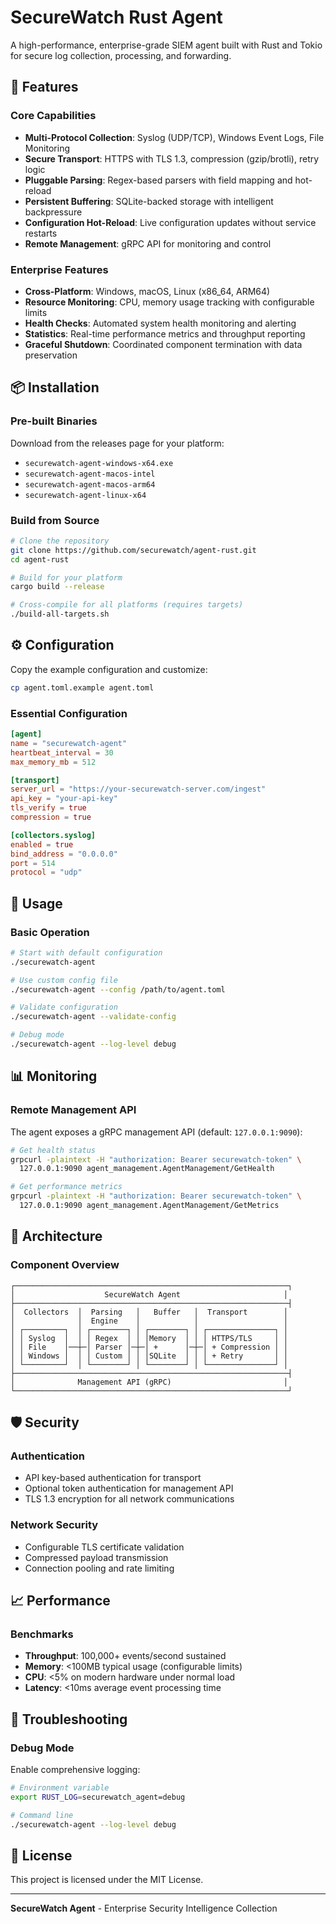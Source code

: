 # SecureWatch Rust Agent

A high-performance, enterprise-grade SIEM agent built with Rust and Tokio for secure log collection, processing, and forwarding.

## 🚀 Features

### Core Capabilities
- **Multi-Protocol Collection**: Syslog (UDP/TCP), Windows Event Logs, File Monitoring
- **Secure Transport**: HTTPS with TLS 1.3, compression (gzip/brotli), retry logic
- **Pluggable Parsing**: Regex-based parsers with field mapping and hot-reload
- **Persistent Buffering**: SQLite-backed storage with intelligent backpressure
- **Configuration Hot-Reload**: Live configuration updates without service restarts
- **Remote Management**: gRPC API for monitoring and control

### Enterprise Features
- **Cross-Platform**: Windows, macOS, Linux (x86_64, ARM64)
- **Resource Monitoring**: CPU, memory usage tracking with configurable limits
- **Health Checks**: Automated system health monitoring and alerting
- **Statistics**: Real-time performance metrics and throughput reporting
- **Graceful Shutdown**: Coordinated component termination with data preservation

## 📦 Installation

### Pre-built Binaries
Download from the releases page for your platform:
- `securewatch-agent-windows-x64.exe`
- `securewatch-agent-macos-intel`
- `securewatch-agent-macos-arm64`
- `securewatch-agent-linux-x64`

### Build from Source
```bash
# Clone the repository
git clone https://github.com/securewatch/agent-rust.git
cd agent-rust

# Build for your platform
cargo build --release

# Cross-compile for all platforms (requires targets)
./build-all-targets.sh
```

## ⚙️ Configuration

Copy the example configuration and customize:
```bash
cp agent.toml.example agent.toml
```

### Essential Configuration
```toml
[agent]
name = "securewatch-agent"
heartbeat_interval = 30
max_memory_mb = 512

[transport]
server_url = "https://your-securewatch-server.com/ingest"
api_key = "your-api-key"
tls_verify = true
compression = true

[collectors.syslog]
enabled = true
bind_address = "0.0.0.0"
port = 514
protocol = "udp"
```

## 🏃 Usage

### Basic Operation
```bash
# Start with default configuration
./securewatch-agent

# Use custom config file
./securewatch-agent --config /path/to/agent.toml

# Validate configuration
./securewatch-agent --validate-config

# Debug mode
./securewatch-agent --log-level debug
```

## 📊 Monitoring

### Remote Management API
The agent exposes a gRPC management API (default: `127.0.0.1:9090`):

```bash
# Get health status
grpcurl -plaintext -H "authorization: Bearer securewatch-token" \
  127.0.0.1:9090 agent_management.AgentManagement/GetHealth

# Get performance metrics
grpcurl -plaintext -H "authorization: Bearer securewatch-token" \
  127.0.0.1:9090 agent_management.AgentManagement/GetMetrics
```

## 🔧 Architecture

### Component Overview
```
┌─────────────────────────────────────────────────────────────┐
│                    SecureWatch Agent                       │
├─────────────────────────────────────────────────────────────┤
│  Collectors  │  Parsing   │   Buffer   │  Transport        │
│              │  Engine    │            │                   │
│ ┌─────────┐  │ ┌────────┐ │ ┌────────┐ │ ┌───────────────┐ │
│ │ Syslog  │  │ │ Regex  │ │ │Memory  │ │ │ HTTPS/TLS     │ │
│ │ File    │──┼─│ Parser │─┼─│ +      │─┼─│ + Compression │ │
│ │ Windows │  │ │ Custom │ │ │SQLite  │ │ │ + Retry       │ │
│ └─────────┘  │ └────────┘ │ └────────┘ │ └───────────────┘ │
├─────────────────────────────────────────────────────────────┤
│              Management API (gRPC)                         │
└─────────────────────────────────────────────────────────────┘
```

## 🛡️ Security

### Authentication
- API key-based authentication for transport
- Optional token authentication for management API
- TLS 1.3 encryption for all network communications

### Network Security
- Configurable TLS certificate validation
- Compressed payload transmission
- Connection pooling and rate limiting

## 📈 Performance

### Benchmarks
- **Throughput**: 100,000+ events/second sustained
- **Memory**: <100MB typical usage (configurable limits)
- **CPU**: <5% on modern hardware under normal load
- **Latency**: <10ms average event processing time

## 🐛 Troubleshooting

### Debug Mode
Enable comprehensive logging:
```bash
# Environment variable
export RUST_LOG=securewatch_agent=debug

# Command line
./securewatch-agent --log-level debug
```

## 📄 License

This project is licensed under the MIT License.

---

**SecureWatch Agent** - Enterprise Security Intelligence Collection